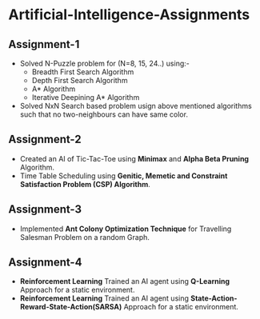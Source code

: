  # Artificial-Intelligence-Assignments

## Assignment-1
* Solved N-Puzzle problem for (N=8, 15, 24..) using:-
  * Breadth First Search Algorithm
  * Depth First Search Algorithm
  * A* Algorithm
  * Iterative Deepining A* Algorithm
 * Solved NxN Search based problem usign above mentioned algorithms such that no two-neighbours can have same color. 
 
 ## Assignment-2
 * Created an AI of Tic-Tac-Toe using **Minimax** and **Alpha Beta Pruning** Algorithm.
 * Time Table Scheduling using **Genitic, Memetic and Constraint Satisfaction Problem (CSP) Algorithm**.
 
 ## Assignment-3 
 * Implemented **Ant Colony Optimization Technique** for Travelling Salesman Problem on a random Graph.
 
 ## Assignment-4 
 * **Reinforcement Learning** Trained an AI agent using **Q-Learning** Approach for a static environment.
 * **Reinforcement Learning** Trained an AI agent using **State-Action-Reward-State-Action(SARSA)** Approach for a static environment.
